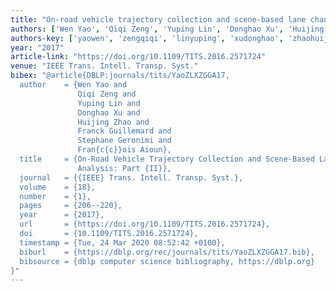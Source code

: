 ```yaml
---
title: "On-road vehicle trajectory collection and scene-based lane change analysis: Part II"
authors: ['Wen Yao', 'Qiqi Zeng', 'Yuping Lin', 'Donghao Xu', 'Huijing Zhao', 'Franck Guillemard', 'Stéphane Géronimi', 'François Aioun']
authors-key: ['yaowen', 'zengqiqi', 'linyuping', 'xudonghao', 'zhaohuijing', 'guillemardfranck', 'géronimistéphane', 'aiounfrançois']
year: "2017"
article-link: "https://doi.org/10.1109/TITS.2016.2571724"
venue: "IEEE Trans. Intell. Transp. Syst."
bibex: "@article{DBLP:journals/tits/YaoZLXZGGA17,
  author    = {Wen Yao and
               Qiqi Zeng and
               Yuping Lin and
               Donghao Xu and
               Huijing Zhao and
               Franck Guillemard and
               Stephane Geronimi and
               Fran{c{c}}ois Aioun},
  title     = {On-Road Vehicle Trajectory Collection and Scene-Based Lane Change
               Analysis: Part {II}},
  journal   = {{IEEE} Trans. Intell. Transp. Syst.},
  volume    = {18},
  number    = {1},
  pages     = {206--220},
  year      = {2017},
  url       = {https://doi.org/10.1109/TITS.2016.2571724},
  doi       = {10.1109/TITS.2016.2571724},
  timestamp = {Tue, 24 Mar 2020 08:52:42 +0100},
  biburl    = {https://dblp.org/rec/journals/tits/YaoZLXZGGA17.bib},
  bibsource = {dblp computer science bibliography, https://dblp.org}
}"
---
```

